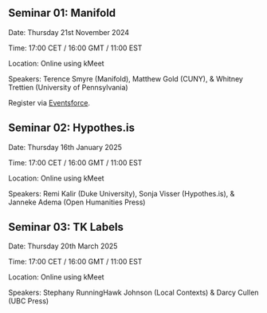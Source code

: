 ## Seminar 01: Manifold

Date: Thursday 21st November 2024

Time: 17:00 CET / 16:00 GMT / 11:00 EST

Location: Online using kMeet

Speakers: Terence Smyre (Manifold), Matthew Gold (CUNY), & Whitney Trettien (University of Pennsylvania)

Register via [Eventsforce](https://www.eventsforce.net/cugroup/frontend/reg/thome.csp?pageID=555708&ef_sel_menu=9150&eventID=1997).  

## Seminar 02: Hypothes.is

Date: Thursday 16th January 2025

Time: 17:00 CET / 16:00 GMT / 11:00 EST

Location: Online using kMeet

Speakers: Remi Kalir (Duke University), Sonja Visser (Hypothes.is), & Janneke Adema (Open Humanities Press)

## Seminar 03: TK Labels

Date: Thursday 20th March 2025

Time: 17:00 CET / 16:00 GMT / 11:00 EST

Location: Online using kMeet

Speakers: Stephany RunningHawk Johnson (Local Contexts) & Darcy Cullen (UBC Press)
